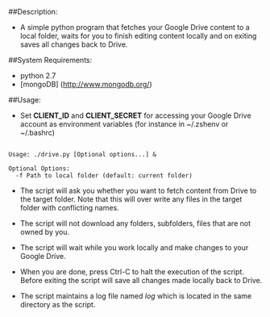 ##Description:

* A simple python program that fetches your Google Drive content to a local folder, waits for
you to finish editing content locally and on exiting saves all changes back to Drive. 

##System Requirements:

* python 2.7
* [mongoDB] (http://www.mongodb.org/)

##Usage:

* Set **CLIENT_ID** and **CLIENT_SECRET** for accessing your Google Drive account as environment variables (for instance
in ~/.zshenv or ~/.bashrc)

```

Usage: ./drive.py [Optional options...] &

Optional Options:
  -f Path to local folder (default: current folder)

```

* The script will ask you whether you want to fetch content from Drive to the target folder. Note 
that this will over write any files in the target folder with conflicting names.

* The script will not download any folders, subfolders, files that are not owned by you. 

* The script will wait while you work locally and make changes to your Google Drive.

* When you are done, press Ctrl-C to halt the execution of the script. Before exiting the script
will save all changes made locally back to Drive.

* The script maintains a log file named *log* which is located in the same directory as the script.   
